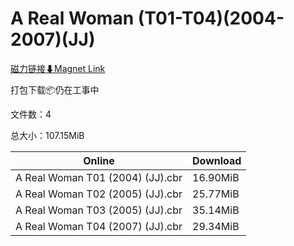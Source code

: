 # A Real Woman (T01-T04)(2004-2007)(JJ)

[磁力链接⬇Magnet Link](magnet:?xt=urn:btih:e39ad0097f7bdbc2ce3e6e24cc064f67a7923f9b&dn=A%20Real%20Woman%20%28T01-T04%29%282004-2007%29%28JJ%29)

打包下载📦仍在工事中

文件数：4

总大小：107.15MiB

Online | Download
--- | ---
A Real Woman T01 (2004) (JJ).cbr | 16.90MiB
A Real Woman T02 (2005) (JJ).cbr | 25.77MiB
A Real Woman T03 (2005) (JJ).cbr | 35.14MiB
A Real Woman T04 (2007) (JJ).cbr | 29.34MiB
